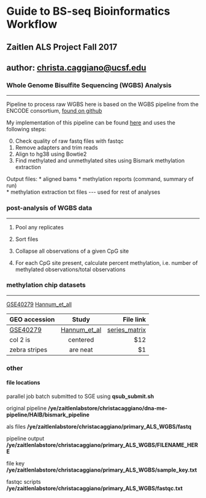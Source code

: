 # Guide to BS-seq Bioinformatics Workflow
## Zaitlen ALS Project Fall 2017 
## author: <christa.caggiano@ucsf.edu> 

### Whole Genome Bisulfite Sequencing (WGBS) Analysis 
------
Pipeline to process raw WGBS here is based on the WGBS pipeline from the ENCODE consortium, [found on github](https://github.com/ENCODE-DCC/dna-me-pipeline/blob/master/HAIB/bismark_pipeline/bismark_pipeline_main.sh) 

My implementation of this pipeline can be found [here](https://github.com/christacaggiano/ENCODE_WGBS) and uses the following steps: 

0. Check quality of raw fastq files with fastqc 
1. Remove adapters and trim reads
2. Align to hg38 using Bowtie2  
3. Find methylated and unmethylated sites using Bismark methylation extraction  

Output files: 
    * aligned bams 
    * methylation reports (command, summary of run)  
    * methylation extraction txt files --- used for rest of analyses

### post-analysis of WGBS data
------  

1. Pool any replicates 

2. Sort files 
3. Collapse all observations of a given CpG site 
4. For each CpG site present, calculate percent methylation, i.e. number of methylated observations/total observations

### methylation chip datasets 
------

[GSE40279](https://www-ncbi-nlm-nih-gov.ucsf.idm.oclc.org/geo/query/acc.cgi?acc=GSE40279) [Hannum_et_all](https://www-ncbi-nlm-nih-gov.ucsf.idm.oclc.org/pubmed/23177740)


| GEO accession | Study         | File link  |
| ------------- |:-------------:| ----------:|
| [GSE40279](https://www-ncbi-nlm-nih-gov.ucsf.idm.oclc.org/geo/query/acc.cgi?acc=GSE40279)      | [Hannum_et_al](https://www-ncbi-nlm-nih-gov.ucsf.idm.oclc.org/pubmed/23177740)| [series_matrix](ftp://ftp.ncbi.nlm.nih.gov/geo/series/GSE40nnn/GSE40279/matrix/GSE40279_series_matrix.txt.gz)      |
| col 2 is      | centered      |   $12      |
| zebra stripes | are neat      |    $1      |


### other 

#### file locations   
parallel job batch submitted to SGE using **qsub_submit.sh**  

original pipeline **/ye/zaitlenlabstore/christacaggiano/dna-me-pipeline/HAIB/bismark_pipeline** 

als files **/ye/zaitlenlabstore/christacaggiano/primary_ALS_WGBS/fastq** 

pipeline output **/ye/zaitlenlabstore/christacaggiano/primary_ALS_WGBS/FILENAME_HERE**

file key **/ye/zaitlenlabstore/christacaggiano/primary_ALS_WGBS/sample_key.txt** 

fastqc scripts **/ye/zaitlenlabstore/christacaggiano/primary_ALS_WGBS/fastqc.txt** 

  
  
